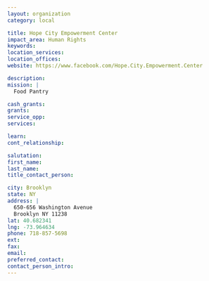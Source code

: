 ```yaml
---
layout: organization
category: local

title: Hope City Empowerment Center
impact_area: Human Rights
keywords: 
location_services: 
location_offices: 
website: https://www.facebook.com/Hope.City.Empowerment.Center

description: 
mission: |
  Food Pantry

cash_grants: 
grants: 
service_opp: 
services: 

learn: 
cont_relationship: 

salutation: 
first_name: 
last_name: 
title_contact_person: 

city: Brooklyn
state: NY
address: |
  650-656 Washington Avenue  
  Brooklyn NY 11238
lat: 40.682341
lng: -73.964634
phone: 718-857-5698
ext: 
fax: 
email: 
preferred_contact: 
contact_person_intro: 
---
```


